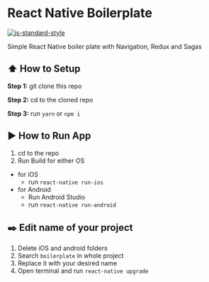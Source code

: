 #  React Native Boilerplate
[![js-standard-style](https://img.shields.io/badge/code%20style-standard-brightgreen.svg?style=flat)](http://standardjs.com/)

Simple React Native boiler plate with Navigation, Redux and Sagas

## :arrow_up: How to Setup

**Step 1:** git clone this repo

**Step 2:** cd to the cloned repo

**Step 3:** run `yarn` or `npm i`


## :arrow_forward: How to Run App

1. cd to the repo
2. Run Build for either OS
  * for iOS
    * run `react-native run-ios`
  * for Android
    * Run Android Studio
    * run `react-native run-android`

## :black_nib: Edit name of your project
1. Delete iOS and android folders
2. Search `boilerplate` in whole project
3. Replace it with your desired name
4. Open terminal and run `react-native upgrade`
